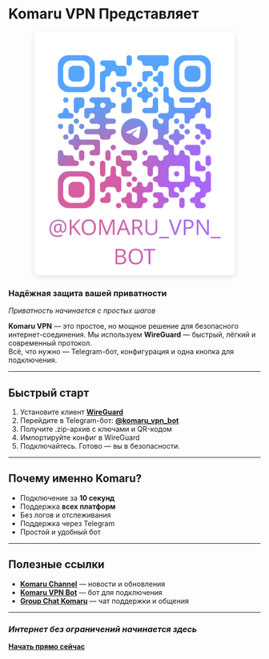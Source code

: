 # Komaru VPN Представляет

<p align="center">
  <img src="img/image.png" alt="Komaru VPN в действии" width="400" style="border-radius: 8px; box-shadow: 0 4px 12px rgba(0, 0, 0, 0.1);" />
</p>

###  Надёжная защита вашей приватности  
_Приватность начинается с простых шагов_

**Komaru VPN** — это простое, но мощное решение для безопасного интернет-соединения. Мы используем **WireGuard** — быстрый, лёгкий и современный протокол.  
Всё, что нужно — Telegram-бот, конфигурация и одна кнопка для подключения.

---

##  Быстрый старт

1. Установите клиент **[WireGuard](https://www.wireguard.com/install/)**  
2. Перейдите в Telegram-бот: [**@komaru_vpn_bot**](https://t.me/komaru_vpn_bot)  
3. Получите .zip-архив с ключами и QR-кодом  
4. Импортируйте конфиг в WireGuard  
5. Подключайтесь. Готово — вы в безопасности.

---

##  Почему именно Komaru?

-  Подключение за **10 секунд**
-  Поддержка **всех платформ**
-  Без логов и отслеживания
-  Поддержка через Telegram  
-  Простой и удобный бот

---

##  Полезные ссылки

-  [**Komaru Channel**](https://t.me/KomaruVPN) — новости и обновления  
-  [**Komaru VPN Bot**](https://t.me/komaru_vpn_bot) — бот для подключения  
-  [**Group Chat Komaru**](https://t.me/+yQwNaiVTAzgzNmQyk) — чат поддержки и общения  

---

###  _Интернет без ограничений начинается здесь_

 **[Начать прямо сейчас](https://t.me/komaru_vpn_bot)**  
